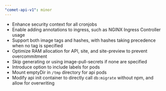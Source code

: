 ```yaml
---
"comet-api-v1": minor
---
```


- Enhance security context for all cronjobs
- Enable adding annotations to ingress, such as NGINX Ingress Controller usage
- Support both image tags and hashes, with hashes taking precedence when no tag is specified
- Optimize RAM allocation for API, site, and site-preview to prevent overcommitment
- Skip generating or using image-pull-secrets if none are specified
- Introduce option to include labels for pods
- Mount emptyDir in `/tmp` directory for api pods
- Modify api init container to directly call `db:migrate` without npm, and allow for overwriting
